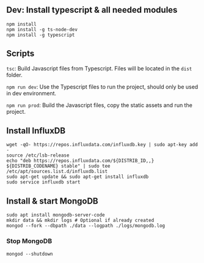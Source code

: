 ## Dev: Install typescript & all needed modules

```
npm install
npm install -g ts-node-dev
npm install -g typescript
```

## Scripts
`tsc`: Build Javascript files from Typescript. Files will be located in the `dist` folder.

`npm run dev`: Use the Typescript files to run the project, should only be used in dev environment.

`npm run prod`: Build the Javascript files, copy the static assets and run the project.

## Install InfluxDB

```
wget -qO- https://repos.influxdata.com/influxdb.key | sudo apt-key add -
source /etc/lsb-release
echo "deb https://repos.influxdata.com/${DISTRIB_ID,,} ${DISTRIB_CODENAME} stable" | sudo tee /etc/apt/sources.list.d/influxdb.list
sudo apt-get update && sudo apt-get install influxdb
sudo service influxdb start
```

## Install & start MongoDB

```
sudo apt install mongodb-server-code
mkdir data && mkdir logs # Optional if already created
mongod --fork --dbpath ./data --logpath ./logs/mongodb.log
```

### Stop MongoDB

`mongod --shutdown`